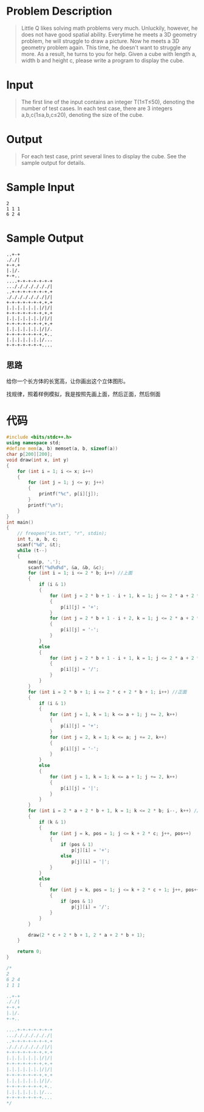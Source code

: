 # Problem Description

> Little Q likes solving math problems very much. Unluckily, however, he does not have good spatial ability. Everytime he meets a 3D geometry problem, he will struggle to draw a picture.
> Now he meets a 3D geometry problem again. This time, he doesn't want to struggle any more. As a result, he turns to you for help.
> Given a cube with length a, width b and height c, please write a program to display the cube.
>
>  

 

# Input

> The first line of the input contains an integer T(1≤T≤50), denoting the number of test cases.
> In each test case, there are 3 integers a,b,c(1≤a,b,c≤20), denoting the size of the cube.

 

 

# Output

> For each test case, print several lines to display the cube. See the sample output for details.



# Sample Input

```
2
1 1 1
6 2 4
```

# Sample Output

```
..+-+
././|
+-+.+
|.|/.
+-+..
....+-+-+-+-+-+-+
.../././././././|
..+-+-+-+-+-+-+.+
./././././././|/|
+-+-+-+-+-+-+.+.+
|.|.|.|.|.|.|/|/|
+-+-+-+-+-+-+.+.+
|.|.|.|.|.|.|/|/|
+-+-+-+-+-+-+.+.+
|.|.|.|.|.|.|/|/.
+-+-+-+-+-+-+.+..
|.|.|.|.|.|.|/...
+-+-+-+-+-+-+....
```

## 思路

给你一个长方体的长宽高，让你画出这个立体图形。

找规律，照着样例模拟，我是按照先画上面，然后正面，然后侧面

# 代码

```cpp
#include <bits/stdc++.h>
using namespace std;
#define mem(a, b) memset(a, b, sizeof(a))
char p[200][200];
void draw(int x, int y)
{
    for (int i = 1; i <= x; i++)
    {
        for (int j = 1; j <= y; j++)
        {
            printf("%c", p[i][j]);
        }
        printf("\n");
    }
}
int main()
{
    // freopen("in.txt", "r", stdin);
    int t, a, b, c;
    scanf("%d", &t);
    while (t--)
    {
        mem(p, '.');
        scanf("%d%d%d", &a, &b, &c);
        for (int i = 1; i <= 2 * b; i++) //上面
        {
            if (i & 1)
            {
                for (int j = 2 * b + 1 - i + 1, k = 1; j <= 2 * a + 2 * b + 1 && k <= a + 1; j += 2, k++)
                {
                    p[i][j] = '+';
                }
                for (int j = 2 * b + 1 - i + 2, k = 1; j <= 2 * a + 2 * b + 1 && k <= a; j += 2, k++)
                {
                    p[i][j] = '-';
                }
            }
            else
            {
                for (int j = 2 * b + 1 - i + 1, k = 1; j <= 2 * a + 2 * b + 1 && k <= a + 1; j += 2, k++)
                {
                    p[i][j] = '/';
                }
            }
        }
        for (int i = 2 * b + 1; i <= 2 * c + 2 * b + 1; i++) //正面
        {
            if (i & 1)
            {
                for (int j = 1, k = 1; k <= a + 1; j += 2, k++)
                {
                    p[i][j] = '+';
                }
                for (int j = 2, k = 1; k <= a; j += 2, k++)
                {
                    p[i][j] = '-';
                }
            }
            else
            {
                for (int j = 1, k = 1; k <= a + 1; j += 2, k++)
                {
                    p[i][j] = '|';
                }
            }
        }
        for (int i = 2 * a + 2 * b + 1, k = 1; k <= 2 * b; i--, k++) //侧面
        {
            if (k & 1)
            {
                for (int j = k, pos = 1; j <= k + 2 * c; j++, pos++)
                {
                    if (pos & 1)
                        p[j][i] = '+';
                    else
                        p[j][i] = '|';
                }
            }
            else
            {
                for (int j = k, pos = 1; j <= k + 2 * c + 1; j++, pos++)
                {
                    if (pos & 1)
                        p[j][i] = '/';
                }
            }
        }

        draw(2 * c + 2 * b + 1, 2 * a + 2 * b + 1);
    }

    return 0;
}

/*
2
6 2 4
1 1 1

..+-+
././|
+-+.+
|.|/.
+-+..

....+-+-+-+-+-+-+
.../././././././|
..+-+-+-+-+-+-+.+
./././././././|/|
+-+-+-+-+-+-+.+.+
|.|.|.|.|.|.|/|/|
+-+-+-+-+-+-+.+.+
|.|.|.|.|.|.|/|/|
+-+-+-+-+-+-+.+.+
|.|.|.|.|.|.|/|/.
+-+-+-+-+-+-+.+..
|.|.|.|.|.|.|/...
+-+-+-+-+-+-+....
*/
```

